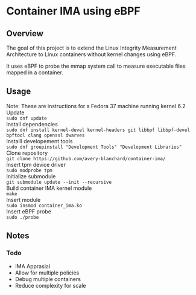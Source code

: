 # Container IMA using eBPF

## Overview
The goal of this project is to extend the Linux Integrity Measurement Architecture to Linux containers without kernel changes using eBPF.

It uses eBPF to probe the mmap system call to measure executable files mapped in a container.
## Usage 
Note: These are instructions for a Fedora 37 machine running kernel 6.2 \
Update \
`sudo dnf update` \
Install dependencies \
`sudo dnf install kernel-devel kernel-headers git libbpf libbpf-devel bpftool clang openssl dwarves` \
Installl developement tools \
`sudo dnf groupinstall "Development Tools" "Development Libraries"` \
Clone repository \
`git clone https://github.com/avery-blanchard/container-ima/` \
Insert tpm device driver \
`sudo modprobe tpm` \
Initialize submodule \
`git submodule update --init --recursive` \
Build container IMA kernel module \
`make` \
Insert module \
`sudo insmod container_ima.ko` \
Insert eBPF probe \
`sudo ./probe`

## Notes
### Todo
- IMA Apprasial 
- Allow for multiple policies
- Debug multiple containers
- Reduce complexity for scale

